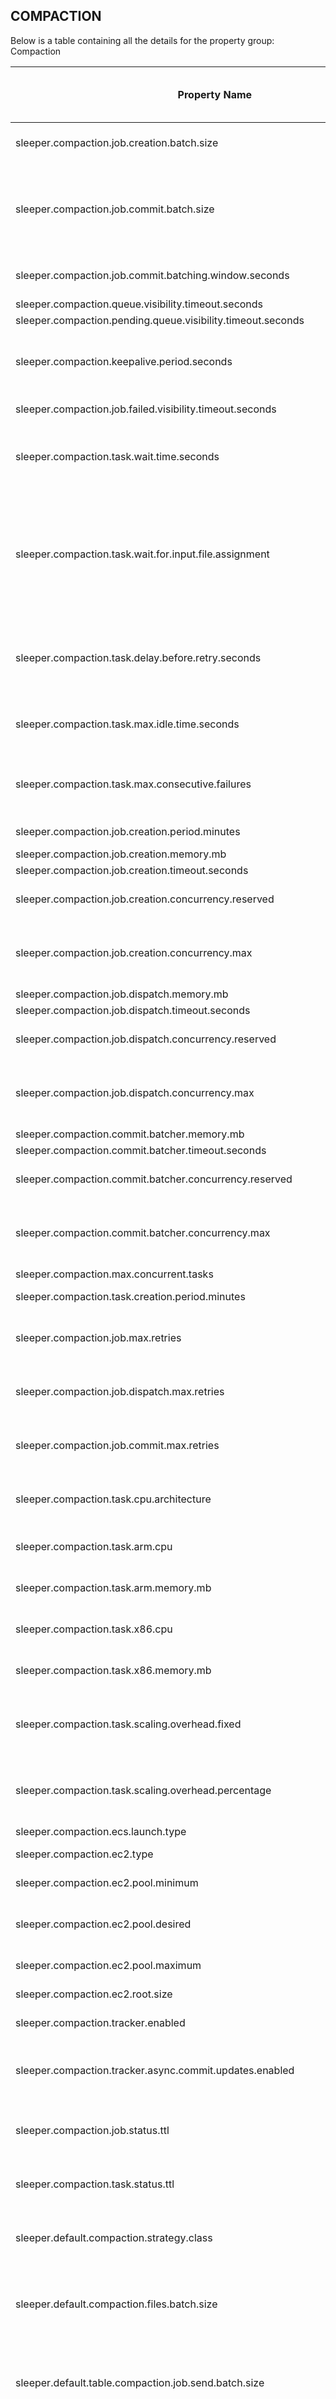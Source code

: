 ## COMPACTION

Below is a table containing all the details for the property group: Compaction

| Property Name                                                                         | Description                                                                                                                                                                                                                                                                                                                                                                                                                                                                                                                                                                                                                                                                                                                                                             | Default Value                                                                  | Run CdkDeploy When Changed |
|---------------------------------------------------------------------------------------|-------------------------------------------------------------------------------------------------------------------------------------------------------------------------------------------------------------------------------------------------------------------------------------------------------------------------------------------------------------------------------------------------------------------------------------------------------------------------------------------------------------------------------------------------------------------------------------------------------------------------------------------------------------------------------------------------------------------------------------------------------------------------|--------------------------------------------------------------------------------|----------------------------|
| sleeper.compaction.job.creation.batch.size                                            | The number of tables to perform compaction job creation for in a single invocation. This will be the batch size for a lambda as an SQS FIFO event source. This can be a maximum of 10.                                                                                                                                                                                                                                                                                                                                                                                                                                                                                                                                                                                  | 1                                                                              | true                       |
| sleeper.compaction.job.commit.batch.size                                              | The number of finished compaction commits to gather in the batcher before committing to the state store. This will be the batch size for a lambda as an SQS event source.<br>This can be a maximum of 10,000. In practice the effective maximum is limited by the number of messages that fit in a synchronous lambda invocation payload, see the AWS documentation:<br>https://docs.aws.amazon.com/lambda/latest/dg/gettingstarted-limits.html                                                                                                                                                                                                                                                                                                                         | 1000                                                                           | true                       |
| sleeper.compaction.job.commit.batching.window.seconds                                 | The time in seconds that the batcher will wait for compaction commits to appear if the batch size is not filled. This will be set in the SQS event source for the lambda. This can be a maximum of 300, i.e. 5 minutes.                                                                                                                                                                                                                                                                                                                                                                                                                                                                                                                                                 | 30                                                                             | true                       |
| sleeper.compaction.queue.visibility.timeout.seconds                                   | The visibility timeout for the queue of compaction jobs.                                                                                                                                                                                                                                                                                                                                                                                                                                                                                                                                                                                                                                                                                                                | 900                                                                            | true                       |
| sleeper.compaction.pending.queue.visibility.timeout.seconds                           | The visibility timeout for the queue of pending compaction job batches.                                                                                                                                                                                                                                                                                                                                                                                                                                                                                                                                                                                                                                                                                                 | 900                                                                            | true                       |
| sleeper.compaction.keepalive.period.seconds                                           | The frequency, in seconds, with which change message visibility requests are sent to extend the visibility of messages on the compaction job queue so that they are not processed by other processes.<br>This should be less than the value of sleeper.compaction.queue.visibility.timeout.seconds.                                                                                                                                                                                                                                                                                                                                                                                                                                                                     | 300                                                                            | false                      |
| sleeper.compaction.job.failed.visibility.timeout.seconds                              | The delay in seconds until a failed compaction job becomes visible on the compaction job queue and can be processed again.                                                                                                                                                                                                                                                                                                                                                                                                                                                                                                                                                                                                                                              | 60                                                                             | false                      |
| sleeper.compaction.task.wait.time.seconds                                             | The time in seconds for a compaction task to wait for a compaction job to appear on the SQS queue (must be <= 20).<br>When a compaction task waits for compaction jobs to appear on the SQS queue, if the task receives no messages in the time defined by this property, it will try to wait for a message again.                                                                                                                                                                                                                                                                                                                                                                                                                                                      | 20                                                                             | false                      |
| sleeper.compaction.task.wait.for.input.file.assignment                                | Set to true if compaction tasks should wait for input files to be assigned to a compaction job before starting it. The compaction task will poll the state store for whether the input files have been assigned to the job, and will only start once this has occurred.<br>This prevents invalid compaction jobs from being run, particularly in the case where the compaction job creator runs again before the input files are assigned.<br>This also causes compaction tasks to wait idle while input files are assigned, and puts extra load on the state store when there are many compaction tasks.<br>If this is false, any created job will be executed, and will only be validated when committed to the state store.                                          | false                                                                          | false                      |
| sleeper.compaction.task.delay.before.retry.seconds                                    | The time in seconds for a compaction task to wait after receiving no compaction jobs before attempting to receive a message again.<br>When a compaction task waits for compaction jobs to appear on the SQS queue, if the task receives no messages in the time defined by the property "sleeper.compaction.task.wait.time.seconds", it will wait for a number of seconds defined by this property, then try to receive a message again.                                                                                                                                                                                                                                                                                                                                | 10                                                                             | false                      |
| sleeper.compaction.task.max.idle.time.seconds                                         | The total time in seconds that a compaction task can be idle before it is terminated.<br>When there are no compaction jobs available on the SQS queue, and SQS returns no jobs, the task will check whether this idle time has elapsed since the last time it finished a job. If so, the task will terminate.                                                                                                                                                                                                                                                                                                                                                                                                                                                           | 60                                                                             | false                      |
| sleeper.compaction.task.max.consecutive.failures                                      | The maximum number of times that a compaction task can fail to process consecutive compaction jobs before it terminates.<br>When the task starts or completes any job successfully, the count of consecutive failures is set to zero. Any time it fails to process a job, this count is incremented. If this maximum is reached, the task will terminate.                                                                                                                                                                                                                                                                                                                                                                                                               | 3                                                                              | false                      |
| sleeper.compaction.job.creation.period.minutes                                        | The rate at which the compaction job creation lambda runs (in minutes, must be >=1).                                                                                                                                                                                                                                                                                                                                                                                                                                                                                                                                                                                                                                                                                    | 1                                                                              | true                       |
| sleeper.compaction.job.creation.memory.mb                                             | The amount of memory in MB for the lambda that creates compaction jobs.                                                                                                                                                                                                                                                                                                                                                                                                                                                                                                                                                                                                                                                                                                 |                                                                                | true                       |
| sleeper.compaction.job.creation.timeout.seconds                                       | The timeout for the lambda that creates compaction jobs in seconds.                                                                                                                                                                                                                                                                                                                                                                                                                                                                                                                                                                                                                                                                                                     | 900                                                                            | true                       |
| sleeper.compaction.job.creation.concurrency.reserved                                  | The reserved concurrency for the lambda used to create compaction jobs.<br>See reserved concurrency overview at: https://docs.aws.amazon.com/lambda/latest/dg/configuration-concurrency.html                                                                                                                                                                                                                                                                                                                                                                                                                                                                                                                                                                            |                                                                                | false                      |
| sleeper.compaction.job.creation.concurrency.max                                       | The maximum given concurrency allowed for the lambda used to create compaction jobs.<br>See maximum concurrency overview at: https://aws.amazon.com/blogs/compute/introducing-maximum-concurrency-of-aws-lambda-functions-when-using-amazon-sqs-as-an-event-source/                                                                                                                                                                                                                                                                                                                                                                                                                                                                                                     |                                                                                | false                      |
| sleeper.compaction.job.dispatch.memory.mb                                             | The amount of memory in MB for the lambda that sends batches of compaction jobs.                                                                                                                                                                                                                                                                                                                                                                                                                                                                                                                                                                                                                                                                                        |                                                                                | true                       |
| sleeper.compaction.job.dispatch.timeout.seconds                                       | The timeout for the lambda that sends batches of compaction jobs in seconds.                                                                                                                                                                                                                                                                                                                                                                                                                                                                                                                                                                                                                                                                                            | 900                                                                            | true                       |
| sleeper.compaction.job.dispatch.concurrency.reserved                                  | The reserved concurrency for the lambda that sends batches of compaction jobs.<br>See reserved concurrency overview at: https://docs.aws.amazon.com/lambda/latest/dg/configuration-concurrency.html                                                                                                                                                                                                                                                                                                                                                                                                                                                                                                                                                                     |                                                                                | false                      |
| sleeper.compaction.job.dispatch.concurrency.max                                       | The maximum concurrency allowed for the lambda that sends batches of compaction jobs.<br>See maximum concurrency overview at: https://aws.amazon.com/blogs/compute/introducing-maximum-concurrency-of-aws-lambda-functions-when-using-amazon-sqs-as-an-event-source/                                                                                                                                                                                                                                                                                                                                                                                                                                                                                                    |                                                                                | false                      |
| sleeper.compaction.commit.batcher.memory.mb                                           | The amount of memory in MB for the lambda that batches up compaction commits.                                                                                                                                                                                                                                                                                                                                                                                                                                                                                                                                                                                                                                                                                           |                                                                                | true                       |
| sleeper.compaction.commit.batcher.timeout.seconds                                     | The timeout for the lambda that batches up compaction commits in seconds.                                                                                                                                                                                                                                                                                                                                                                                                                                                                                                                                                                                                                                                                                               | 900                                                                            | true                       |
| sleeper.compaction.commit.batcher.concurrency.reserved                                | The reserved concurrency for the lambda that batches up compaction commits.<br>See reserved concurrency overview at: https://docs.aws.amazon.com/lambda/latest/dg/configuration-concurrency.html                                                                                                                                                                                                                                                                                                                                                                                                                                                                                                                                                                        | 2                                                                              | false                      |
| sleeper.compaction.commit.batcher.concurrency.max                                     | The maximum concurrency allowed for the lambda that batches up compaction commits.<br>See maximum concurrency overview at: https://aws.amazon.com/blogs/compute/introducing-maximum-concurrency-of-aws-lambda-functions-when-using-amazon-sqs-as-an-event-source/                                                                                                                                                                                                                                                                                                                                                                                                                                                                                                       | 2                                                                              | false                      |
| sleeper.compaction.max.concurrent.tasks                                               | The maximum number of concurrent compaction tasks to run.                                                                                                                                                                                                                                                                                                                                                                                                                                                                                                                                                                                                                                                                                                               | 300                                                                            | false                      |
| sleeper.compaction.task.creation.period.minutes                                       | The rate at which a check to see if compaction ECS tasks need to be created is made (in minutes, must be >= 1).                                                                                                                                                                                                                                                                                                                                                                                                                                                                                                                                                                                                                                                         | 1                                                                              | true                       |
| sleeper.compaction.job.max.retries                                                    | The maximum number of times that a compaction job can be taken off the job definition queue before it is moved to the dead letter queue.<br>This property is used to configure the maxReceiveCount of the compaction job definition queue.                                                                                                                                                                                                                                                                                                                                                                                                                                                                                                                              | 3                                                                              | false                      |
| sleeper.compaction.job.dispatch.max.retries                                           | The maximum number of times that a batch of compaction jobs can be taken off the pending queue before it is moved to the dead letter queue.<br>This property is used to configure the maxReceiveCount of the pending compaction job batch queue.                                                                                                                                                                                                                                                                                                                                                                                                                                                                                                                        | 3                                                                              | false                      |
| sleeper.compaction.job.commit.max.retries                                             | The maximum number of times that a compaction job can be taken off the batch committer queue before it is moved to the dead letter queue.<br>This property is used to configure the maxReceiveCount of the compaction job committer queue.                                                                                                                                                                                                                                                                                                                                                                                                                                                                                                                              | 3                                                                              | false                      |
| sleeper.compaction.task.cpu.architecture                                              | The CPU architecture to run compaction tasks on. Valid values are X86_64 and ARM64.<br>See Task CPU architecture at https://docs.aws.amazon.com/AmazonECS/latest/developerguide/AWS_Fargate.html                                                                                                                                                                                                                                                                                                                                                                                                                                                                                                                                                                        | X86_64                                                                         | true                       |
| sleeper.compaction.task.arm.cpu                                                       | The CPU for a compaction task using an ARM64 architecture.<br>See https://docs.aws.amazon.com/AmazonECS/latest/developerguide/task-cpu-memory-error.html for valid options.                                                                                                                                                                                                                                                                                                                                                                                                                                                                                                                                                                                             | 1024                                                                           | true                       |
| sleeper.compaction.task.arm.memory.mb                                                 | The amount of memory in MB for a compaction task using an ARM64 architecture.<br>See https://docs.aws.amazon.com/AmazonECS/latest/developerguide/task-cpu-memory-error.html for valid options.                                                                                                                                                                                                                                                                                                                                                                                                                                                                                                                                                                          | 4096                                                                           | true                       |
| sleeper.compaction.task.x86.cpu                                                       | The CPU for a compaction task using an x86_64 architecture.<br>See https://docs.aws.amazon.com/AmazonECS/latest/developerguide/task-cpu-memory-error.html for valid options.                                                                                                                                                                                                                                                                                                                                                                                                                                                                                                                                                                                            | 1024                                                                           | true                       |
| sleeper.compaction.task.x86.memory.mb                                                 | The amount of memory in MB for a compaction task using an x86_64 architecture.<br>See https://docs.aws.amazon.com/AmazonECS/latest/developerguide/task-cpu-memory-error.html for valid options.                                                                                                                                                                                                                                                                                                                                                                                                                                                                                                                                                                         | 4096                                                                           | true                       |
| sleeper.compaction.task.scaling.overhead.fixed                                        | Used when scaling EC2 instances to support an expected number of compaction tasks. This is the amount of memory in MB that we expect ECS to reserve on an EC2 instance before making memory available for compaction tasks.<br>If this is unset, it will be computed as a percentage of the memory on the EC2 instead, see `sleeper.compaction.task.scaling.overhead.percentage`.                                                                                                                                                                                                                                                                                                                                                                                       |                                                                                | true                       |
| sleeper.compaction.task.scaling.overhead.percentage                                   | Used when scaling EC2 instances to support an expected number of compaction tasks. This is the percentage of memory in an EC2 instance that we expect ECS to reserve before making memory available for compaction tasks.<br>Defaults to 10%, so we expect 90% of the memory on an EC2 instance to be used for compaction tasks.                                                                                                                                                                                                                                                                                                                                                                                                                                        | 10                                                                             | true                       |
| sleeper.compaction.ecs.launch.type                                                    | What launch type should compaction containers use? Valid options: FARGATE, EC2.                                                                                                                                                                                                                                                                                                                                                                                                                                                                                                                                                                                                                                                                                         | FARGATE                                                                        | false                      |
| sleeper.compaction.ec2.type                                                           | The EC2 instance type to use for compaction tasks (when using EC2-based compactions).                                                                                                                                                                                                                                                                                                                                                                                                                                                                                                                                                                                                                                                                                   | t3.xlarge                                                                      | false                      |
| sleeper.compaction.ec2.pool.minimum                                                   | The minimum number of instances for the EC2 cluster (when using EC2-based compactions).                                                                                                                                                                                                                                                                                                                                                                                                                                                                                                                                                                                                                                                                                 | 0                                                                              | false                      |
| sleeper.compaction.ec2.pool.desired                                                   | The initial desired number of instances for the EC2 cluster (when using EC2-based compactions).<br>Can be set by dividing initial maximum containers by number that should fit on instance type.                                                                                                                                                                                                                                                                                                                                                                                                                                                                                                                                                                        | 0                                                                              | false                      |
| sleeper.compaction.ec2.pool.maximum                                                   | The maximum number of instances for the EC2 cluster (when using EC2-based compactions).                                                                                                                                                                                                                                                                                                                                                                                                                                                                                                                                                                                                                                                                                 | 75                                                                             | false                      |
| sleeper.compaction.ec2.root.size                                                      | The size in GiB of the root EBS volume attached to the EC2 instances (when using EC2-based compactions).                                                                                                                                                                                                                                                                                                                                                                                                                                                                                                                                                                                                                                                                | 50                                                                             | false                      |
| sleeper.compaction.tracker.enabled                                                    | Flag to enable/disable storage of tracking information for compaction jobs and tasks.                                                                                                                                                                                                                                                                                                                                                                                                                                                                                                                                                                                                                                                                                   | true                                                                           | true                       |
| sleeper.compaction.tracker.async.commit.updates.enabled                               | Flag to enable/disable storing an update to the tracker during async commits of compaction jobs. This may be disabled if there are enough compactions that the system is unable to apply all the updates to the tracker. This is mainly used for testing. Reports may show compactions as unfinished if this update is not present in the tracker.                                                                                                                                                                                                                                                                                                                                                                                                                      | true                                                                           | false                      |
| sleeper.compaction.job.status.ttl                                                     | The time to live in seconds for compaction job updates in the job tracker. Default is 1 week.<br>The expiry time is fixed when an update is saved to the store, so changing this will only affect new data.                                                                                                                                                                                                                                                                                                                                                                                                                                                                                                                                                             | 604800                                                                         | false                      |
| sleeper.compaction.task.status.ttl                                                    | The time to live in seconds for compaction task updates in the job tracker. Default is 1 week.<br>The expiry time is fixed when an update is saved to the store, so changing this will only affect new data.                                                                                                                                                                                                                                                                                                                                                                                                                                                                                                                                                            | 604800                                                                         | false                      |
| sleeper.default.compaction.strategy.class                                             | The name of the class that defines how compaction jobs should be created. This should implement sleeper.compaction.core.job.creation.strategy.CompactionStrategy. The value of this property is the default value which can be overridden on a per-table basis.                                                                                                                                                                                                                                                                                                                                                                                                                                                                                                         | sleeper.compaction.core.job.creation.strategy.impl.SizeRatioCompactionStrategy | false                      |
| sleeper.default.compaction.files.batch.size                                           | The maximum number of files to read in a compaction job. Note that the state store must support atomic updates for this many files.<br>Also note that this many files may need to be open simultaneously. The value of 'sleeper.fs.s3a.max-connections' must be at least the value of this plus one. The extra one is for the output file.<br>This is a default value and will be used if not specified in the table properties.                                                                                                                                                                                                                                                                                                                                        | 12                                                                             | false                      |
| sleeper.default.table.compaction.job.send.batch.size                                  | The number of compaction jobs to send in a single batch.<br>When compaction jobs are created, there is no limit on how many jobs can be created at once. A batch is a group of compaction jobs that will have their creation updates applied at the same time. For each batch, we send all compaction jobs to the SQS queue, then update the state store to assign job IDs to the input files.<br>This can be overridden on a per-table basis.                                                                                                                                                                                                                                                                                                                          | 1000                                                                           | false                      |
| sleeper.default.table.compaction.job.send.timeout.seconds                             | The amount of time in seconds a batch of compaction jobs may be pending before it should not be retried. If the input files have not been successfully assigned to the jobs, and this much time has passed, then the batch will fail to send.<br>Once a pending batch fails the input files will never be compacted again without other intervention, so it's important to ensure file assignment will be done within this time. That depends on the throughput of state store commits.<br>It's also necessary to ensure file assignment will be done before the next invocation of compaction job creation, otherwise invalid jobs will be created for the same input files. The rate of these invocations is set in `sleeper.compaction.job.creation.period.minutes`. | 90                                                                             | false                      |
| sleeper.default.table.compaction.job.send.retry.delay.seconds                         | The amount of time in seconds to wait between attempts to send a batch of compaction jobs. The batch will be sent if all input files have been successfully assigned to the jobs, otherwise the batch will be retried after a delay.                                                                                                                                                                                                                                                                                                                                                                                                                                                                                                                                    | 30                                                                             | false                      |
| sleeper.default.table.compaction.job.creation.limit                                   | The default limit on the number of compactation jobs that can be created within a single invocation.Exceeding this limit, results in the selection being randomised.                                                                                                                                                                                                                                                                                                                                                                                                                                                                                                                                                                                                    | 100000                                                                         | false                      |
| sleeper.default.table.compaction.strategy.sizeratio.ratio                             | Used by the SizeRatioCompactionStrategy to decide if a group of files should be compacted.<br>If the file sizes are s_1, ..., s_n then the files are compacted if s_1 + ... + s_{n-1} >= ratio * s_n.<br>It can be overridden on a per-table basis.                                                                                                                                                                                                                                                                                                                                                                                                                                                                                                                     | 3                                                                              | false                      |
| sleeper.default.table.compaction.strategy.sizeratio.max.concurrent.jobs.per.partition | Used by the SizeRatioCompactionStrategy to control the maximum number of jobs that can be running concurrently per partition. It can be overridden on a per-table basis.                                                                                                                                                                                                                                                                                                                                                                                                                                                                                                                                                                                                | 2147483647                                                                     | false                      |
| sleeper.default.table.compaction.method                                               | Select which compaction method to use if not configured against a Sleeper table. DataFusion compaction support is experimental.<br>Valid values are: [java, datafusion]                                                                                                                                                                                                                                                                                                                                                                                                                                                                                                                                                                                                 | JAVA                                                                           | false                      |

